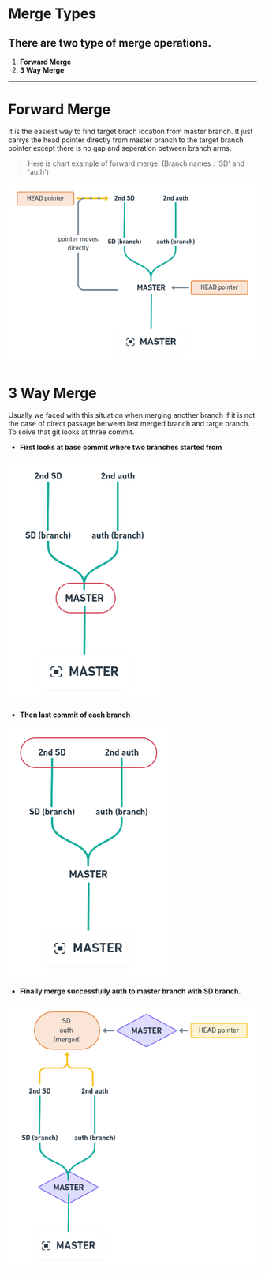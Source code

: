 # Merge Types

## There are two type of merge operations.

1. **Forward Merge**
2. **3 Way Merge**

---

# Forward Merge

It is the easiest way to find target brach location from master branch. It just carrys the head pointer directly from master branch to the target branch pointer except there is no gap and seperation between branch arms. 

> Here is chart example of forward merge. (Branch names : 'SD' and 'auth')
> 

![Untitled](Merge%20Types%2043dbb8d171424fe0979b25ec4b258d56/Untitled.png)

# 3 Way Merge

Usually we faced with this situation when merging another branch if it is not the case of direct passage between last merged branch and targe branch. To solve that git looks at three commit.

- **First looks at base commit where two branches started from**

![Untitled](Merge%20Types%2043dbb8d171424fe0979b25ec4b258d56/Untitled%201.png)

- **Then last commit of each branch**

![Untitled](Merge%20Types%2043dbb8d171424fe0979b25ec4b258d56/Untitled%202.png)

- **Finally merge successfully auth to master branch with SD branch.**

![Untitled](Merge%20Types%2043dbb8d171424fe0979b25ec4b258d56/Untitled%203.png)

[]()
